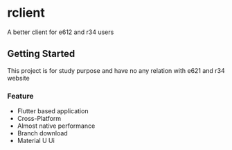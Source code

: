 # rclient

A better client for e612 and r34 users

## Getting Started

This project is for study purpose and have no any relation with e621 and r34 website

### Feature
- Flutter based application
- Cross-Platform
- Almost native performance
- Branch download
- Material U Ui